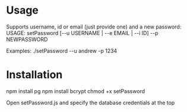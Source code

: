 # Usage
Supports username, id or email (just provide one) and a new password:
USAGE: setPassword [--u USERNAME | --e EMAIL | --i ID] --p NEWPASSWORD

Examples:
./setPassword --u andrew -p 1234

# Installation
npm install pg
npm install bcrypt
chmod +x setPassword

Open setPassword.js and specify the database credentials at the top
